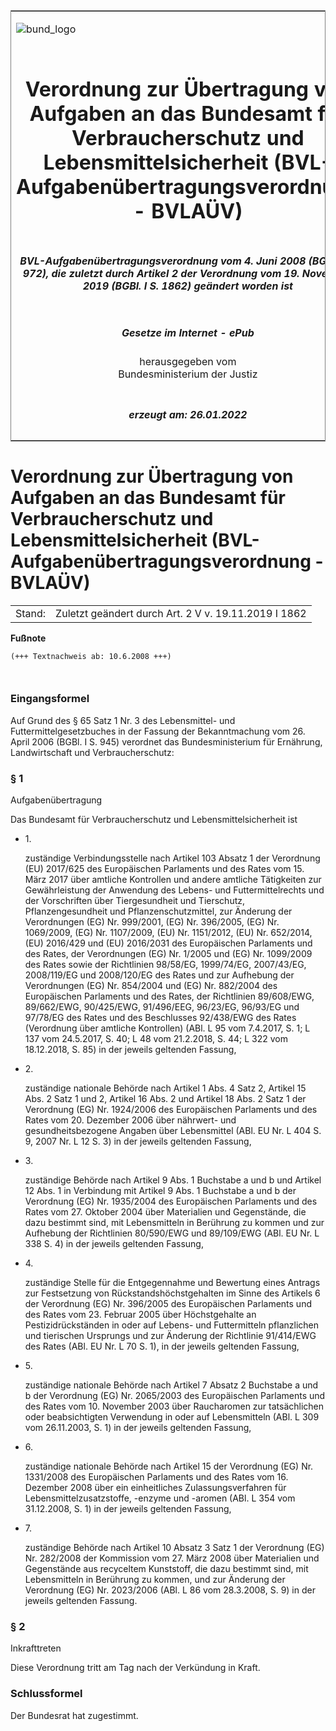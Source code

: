 <span id="DECKBLATT.html"></span>

<table border="0" frame="border" width="100%">

<tr valign="top">

<td align="left">

![bund\_logo](BfJ_2021_Web_de_de.gif)

</td>

<td align="right">

 

</td>

</tr>

<tr align="center" valign="middle">

<td colspan="2">

# Verordnung zur Übertragung von Aufgaben an das Bundesamt für Verbraucherschutz und Lebensmittelsicherheit (BVL-Aufgabenübertragungsverordnung - BVLAÜV)

</td>

</tr>

<tr align="center" valign="middle">

<td colspan="2">

##### BVL-Aufgabenübertragungsverordnung vom 4. Juni 2008 (BGBl. I S. 972), die zuletzt durch Artikel 2 der Verordnung vom 19. November 2019 (BGBl. I S. 1862) geändert worden ist

</td>

</tr>

<tr align="center" valign="middle">

<td colspan="2">

  
  

##### Gesetze im Internet - ePub  
  
herausgegeben vom  
Bundesministerium der Justiz

</td>

</tr>

<tr align="center" valign="bottom">

<td colspan="2">

  
  

##### erzeugt am: 26.01.2022

</td>

</tr>

</table>

<span id="BJNR097200008.html"></span>

# Verordnung zur Übertragung von Aufgaben an das Bundesamt für Verbraucherschutz und Lebensmittelsicherheit (BVL-Aufgabenübertragungsverordnung - BVLAÜV)

<div>

<div class="jnhtml">

|        |                                                      |
| ------ | ---------------------------------------------------- |
| Stand: | Zuletzt geändert durch Art. 2 V v. 19.11.2019 I 1862 |

</div>

</div>

<div>

  
**Fußnote**

<div class="jnhtml">

<div>

<div class="jurAbsatz">

  

``` 
(+++ Textnachweis ab: 10.6.2008 +++)

 
```

</div>

</div>

</div>

</div>

<span id="BJNR097200008BJNE000100000.html"></span>

### Eingangsformel  

<div>

<div class="jnhtml">

<div>

<div class="jurAbsatz">

Auf Grund des § 65 Satz 1 Nr. 3 des Lebensmittel- und
Futtermittelgesetzbuches in der Fassung der Bekanntmachung vom 26. April
2006 (BGBl. I S. 945) verordnet das Bundesministerium für Ernährung,
Landwirtschaft und Verbraucherschutz:

</div>

</div>

</div>

</div>

<span id="BJNR097200008BJNE000204116.html"></span>

### § 1  
Aufgabenübertragung

<div>

<div class="jnhtml">

<div>

<div class="jurAbsatz">

Das Bundesamt für Verbraucherschutz und Lebensmittelsicherheit ist

  - 1\.
    
    <div style="">
    
    zuständige Verbindungsstelle nach Artikel 103 Absatz 1 der
    Verordnung (EU) 2017/625 des Europäischen Parlaments und des Rates
    vom 15. März 2017 über amtliche Kontrollen und andere amtliche
    Tätigkeiten zur Gewährleistung der Anwendung des Lebens- und
    Futtermittelrechts und der Vorschriften über Tiergesundheit und
    Tierschutz, Pflanzengesundheit und Pflanzenschutzmittel, zur
    Änderung der Verordnungen (EG) Nr. 999/2001, (EG) Nr. 396/2005,
    (EG) Nr. 1069/2009, (EG) Nr. 1107/2009, (EU) Nr. 1151/2012, (EU) Nr.
    652/2014, (EU) 2016/429 und (EU) 2016/2031 des Europäischen
    Parlaments und des Rates, der Verordnungen (EG) Nr. 1/2005 und (EG)
    Nr. 1099/2009 des Rates sowie der Richtlinien 98/58/EG, 1999/74/EG,
    2007/43/EG, 2008/119/EG und 2008/120/EG des Rates und zur Aufhebung
    der Verordnungen (EG) Nr. 854/2004 und (EG) Nr. 882/2004 des
    Europäischen Parlaments und des Rates, der Richtlinien 89/608/EWG,
    89/662/EWG, 90/425/EWG, 91/496/EEG, 96/23/EG, 96/93/EG und 97/78/EG
    des Rates und des Beschlusses 92/438/EWG des Rates (Verordnung über
    amtliche Kontrollen) (ABl. L 95 vom 7.4.2017, S. 1; L 137 vom
    24.5.2017, S. 40; L 48 vom 21.2.2018, S. 44; L 322 vom 18.12.2018,
    S. 85) in der jeweils geltenden Fassung,
    
    </div>

  - 2\.
    
    <div style="">
    
    zuständige nationale Behörde nach Artikel 1 Abs. 4 Satz 2, Artikel
    15 Abs. 2 Satz 1 und 2, Artikel 16 Abs. 2 und Artikel 18 Abs. 2 Satz
    1 der Verordnung (EG) Nr. 1924/2006 des Europäischen Parlaments und
    des Rates vom 20. Dezember 2006 über nährwert- und
    gesundheitsbezogene Angaben über Lebensmittel (ABl. EU Nr. L 404 S.
    9, 2007 Nr. L 12 S. 3) in der jeweils geltenden Fassung,
    
    </div>

  - 3\.
    
    <div style="">
    
    zuständige Behörde nach Artikel 9 Abs. 1 Buchstabe a und b und
    Artikel 12 Abs. 1 in Verbindung mit Artikel 9 Abs. 1 Buchstabe a und
    b der Verordnung (EG) Nr. 1935/2004 des Europäischen Parlaments und
    des Rates vom 27. Oktober 2004 über Materialien und Gegenstände, die
    dazu bestimmt sind, mit Lebensmitteln in Berührung zu kommen und zur
    Aufhebung der Richtlinien 80/590/EWG und 89/109/EWG (ABl. EU Nr. L
    338 S. 4) in der jeweils geltenden Fassung,
    
    </div>

  - 4\.
    
    <div style="">
    
    zuständige Stelle für die Entgegennahme und Bewertung eines Antrags
    zur Festsetzung von Rückstandshöchstgehalten im Sinne des Artikels 6
    der Verordnung (EG) Nr. 396/2005 des Europäischen Parlaments und des
    Rates vom 23. Februar 2005 über Höchstgehalte an Pestizidrückständen
    in oder auf Lebens- und Futtermitteln pflanzlichen und tierischen
    Ursprungs und zur Änderung der Richtlinie 91/414/EWG des Rates (ABl.
    EU Nr. L 70 S. 1), in der jeweils geltenden Fassung,
    
    </div>

  - 5\.
    
    <div style="">
    
    zuständige nationale Behörde nach Artikel 7 Absatz 2 Buchstabe a und
    b der Verordnung (EG) Nr. 2065/2003 des Europäischen Parlaments und
    des Rates vom 10. November 2003 über Raucharomen zur tatsächlichen
    oder beabsichtigten Verwendung in oder auf Lebensmitteln (ABl. L 309
    vom 26.11.2003, S. 1) in der jeweils geltenden Fassung,
    
    </div>

  - 6\.
    
    <div style="">
    
    zuständige nationale Behörde nach Artikel 15 der Verordnung (EG) Nr.
    1331/2008 des Europäischen Parlaments und des Rates vom 16. Dezember
    2008 über ein einheitliches Zulassungsverfahren für
    Lebensmittelzusatzstoffe, -enzyme und -aromen (ABl. L 354 vom
    31.12.2008, S. 1) in der jeweils geltenden Fassung,
    
    </div>

  - 7\.
    
    <div style="">
    
    zuständige Behörde nach Artikel 10 Absatz 3 Satz 1 der Verordnung
    (EG) Nr. 282/2008 der Kommission vom 27. März 2008 über Materialien
    und Gegenstände aus recyceltem Kunststoff, die dazu bestimmt sind,
    mit Lebensmitteln in Berührung zu kommen, und zur Änderung der
    Verordnung (EG) Nr. 2023/2006 (ABl. L 86 vom 28.3.2008, S. 9) in der
    jeweils geltenden Fassung.
    
    </div>

</div>

</div>

</div>

</div>

<span id="BJNR097200008BJNE000300000.html"></span>

### § 2  
Inkrafttreten

<div>

<div class="jnhtml">

<div>

<div class="jurAbsatz">

Diese Verordnung tritt am Tag nach der Verkündung in Kraft.

</div>

</div>

</div>

</div>

<span id="BJNR097200008BJNE000400000.html"></span>

### Schlussformel  

<div>

<div class="jnhtml">

<div>

<div class="jurAbsatz">

Der Bundesrat hat zugestimmt.

</div>

</div>

</div>

</div>
